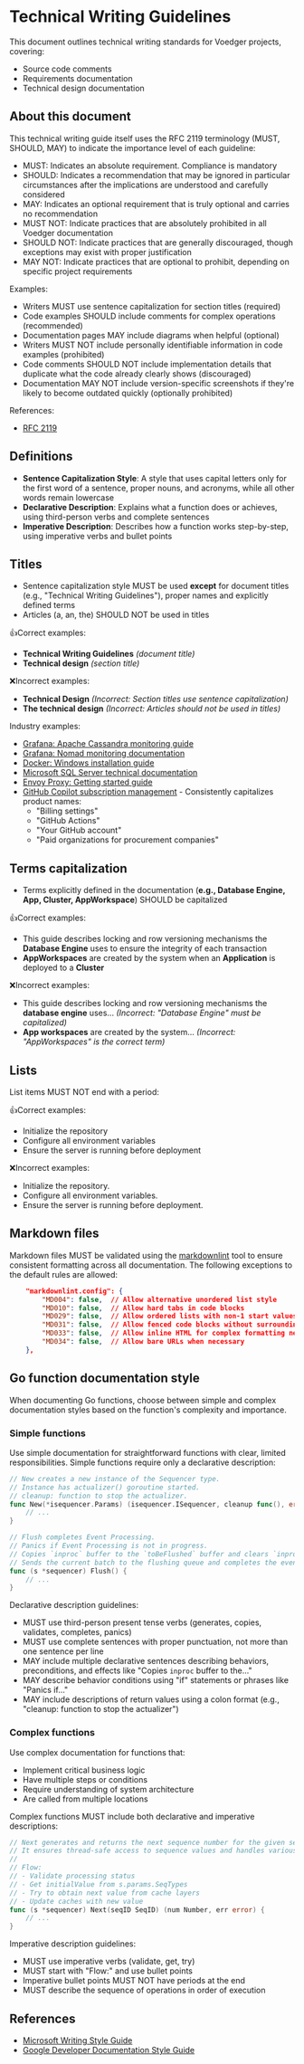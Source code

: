 # Technical Writing Guidelines

This document outlines technical writing standards for Voedger projects, covering:

- Source code comments
- Requirements documentation
- Technical design documentation

## About this document

This technical writing guide itself uses the RFC 2119 terminology (MUST, SHOULD, MAY) to indicate the importance level of each guideline:

- MUST: Indicates an absolute requirement. Compliance is mandatory
- SHOULD: Indicates a recommendation that may be ignored in particular circumstances after the implications are understood and carefully considered
- MAY: Indicates an optional requirement that is truly optional and carries no recommendation
- MUST NOT: Indicate practices that are absolutely prohibited in all Voedger documentation
- SHOULD NOT: Indicate practices that are generally discouraged, though exceptions may exist with proper justification
- MAY NOT: Indicate practices that are optional to prohibit, depending on specific project requirements

Examples:

- Writers MUST use sentence capitalization for section titles (required)
- Code examples SHOULD include comments for complex operations (recommended)
- Documentation pages MAY include diagrams when helpful (optional)
- Writers MUST NOT include personally identifiable information in code examples (prohibited)
- Code comments SHOULD NOT include implementation details that duplicate what the code already clearly shows (discouraged)
- Documentation MAY NOT include version-specific screenshots if they're likely to become outdated quickly (optionally prohibited)

References:

- [RFC 2119](https://datatracker.ietf.org/doc/html/rfc2119)

## Definitions

- **Sentence Capitalization Style**: A style that uses capital letters only for the first word of a sentence, proper nouns, and acronyms, while all other words remain lowercase
- **Declarative Description**: Explains what a function does or achieves, using third-person verbs and complete sentences
- **Imperative Description**: Describes how a function works step-by-step, using imperative verbs and bullet points

## Titles

- Sentence capitalization style MUST be used **except** for document titles (e.g., "Technical Writing Guidelines"), proper names and explicitly defined terms
- Articles (a, an, the) SHOULD NOT be used in titles

👍Correct examples:

- **Technical Writing Guidelines** *(document title)*
- **Technical design** *(section title)*

❌Incorrect examples:

- **Technical Design** *(Incorrect: Section titles use sentence capitalization)*
- **The technical design** *(Incorrect: Articles should not be used in titles)*

Industry examples:

- [Grafana: Apache Cassandra monitoring guide](https://grafana.com/solutions/apache-cassandra/monitor/)
- [Grafana: Nomad monitoring documentation](https://grafana.com/solutions/nomad/monitor)
- [Docker: Windows installation guide](https://docs.docker.com/desktop/install/windows-install/)
- [Microsoft SQL Server technical documentation](https://learn.microsoft.com/en-us/sql/sql-server/?view=sql-server-ver16)
- [Envoy Proxy: Getting started guide](https://www.envoyproxy.io/docs/envoy/latest/start/start)
- [GitHub Copilot subscription management](https://docs.github.com/en/billing/managing-billing-for-github-copilot/managing-your-github-copilot-subscription) - Consistently capitalizes product names:
  - "Billing settings"
  - "GitHub Actions"
  - "Your GitHub account"
  - "Paid organizations for procurement companies"

## Terms capitalization

- Terms explicitly defined in the documentation (**e.g., Database Engine, App, Cluster, AppWorkspace**) SHOULD be capitalized

👍Correct examples:

- This guide describes locking and row versioning mechanisms the **Database Engine** uses to ensure the integrity of each transaction
- **AppWorkspaces** are created by the system when an **Application** is deployed to a **Cluster**

❌Incorrect examples:

- This guide describes locking and row versioning mechanisms the **database engine** uses... *(Incorrect: "Database Engine" must be capitalized)*
- **App workspaces** are created by the system... *(Incorrect: "AppWorkspaces" is the correct term)*

## Lists

List items MUST NOT end with a period:

👍Correct examples:

- Initialize the repository
- Configure all environment variables
- Ensure the server is running before deployment

❌Incorrect examples:

- Initialize the repository.
- Configure all environment variables.
- Ensure the server is running before deployment.

## Markdown files

Markdown files MUST be validated using the [markdownlint](https://marketplace.visualstudio.com/items?itemName=DavidAnson.vscode-markdownlint) tool to ensure consistent formatting across all documentation. The following exceptions to the default rules are allowed:

```json
    "markdownlint.config": {
        "MD004": false,  // Allow alternative unordered list style
        "MD010": false,  // Allow hard tabs in code blocks
        "MD029": false,  // Allow ordered lists with non-1 start values
        "MD031": false,  // Allow fenced code blocks without surrounding blank lines
        "MD033": false,  // Allow inline HTML for complex formatting needs
        "MD034": false,  // Allow bare URLs when necessary
    },
```

## Go function documentation style

When documenting Go functions, choose between simple and complex documentation styles based on the function's complexity and importance.

### Simple functions

Use simple documentation for straightforward functions with clear, limited responsibilities. Simple functions require only a declarative description:

```go
// New creates a new instance of the Sequencer type.
// Instance has actualizer() goroutine started.
// cleanup: function to stop the actualizer.
func New(*isequencer.Params) (isequencer.ISequencer, cleanup func(), error) {
    // ...
}
```

```go
// Flush completes Event Processing.
// Panics if Event Processing is not in progress.
// Copies `inproc` buffer to the `toBeFlushed` buffer and clears `inproc`.
// Sends the current batch to the flushing queue and completes the event processing.
func (s *sequencer) Flush() {
    // ...
}
```

Declarative description guidelines:

- MUST use third-person present tense verbs (generates, copies, validates, completes, panics)
- MUST use complete sentences with proper punctuation, not more than one sentence per line
- MAY include multiple declarative sentences describing behaviors, preconditions, and effects like "Copies `inproc` buffer to the..."
- MAY describe behavior conditions using "if" statements or phrases like "Panics if..."
- MAY include descriptions of return values using a colon format (e.g., "cleanup: function to stop the actualizer")

### Complex functions

Use complex documentation for functions that:

- Implement critical business logic
- Have multiple steps or conditions
- Require understanding of system architecture
- Are called from multiple locations

Complex functions MUST include both declarative and imperative descriptions:

```go
// Next generates and returns the next sequence number for the given seqID.
// It ensures thread-safe access to sequence values and handles various caching layers.
// 
// Flow:
// - Validate processing status
// - Get initialValue from s.params.SeqTypes
// - Try to obtain next value from cache layers
// - Update caches with new value
func (s *sequencer) Next(seqID SeqID) (num Number, err error) {
    // ...
}
```

Imperative description guidelines:

- MUST use imperative verbs (validate, get, try)
- MUST start with "Flow:" and use bullet points
- Imperative bullet points MUST NOT have periods at the end
- MUST describe the sequence of operations in order of execution

## References

- [Microsoft Writing Style Guide](https://docs.microsoft.com/en-us/style-guide/welcome/)
- [Google Developer Documentation Style Guide](https://developers.google.com/style)
